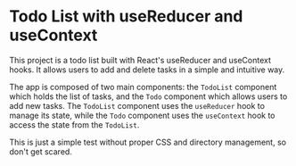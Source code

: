 # Todo List with useReducer and useContext

This project is a todo list built with React's useReducer and useContext hooks. It allows users to add and delete tasks in a simple and intuitive way.

The app is composed of two main components: the `TodoList` component which holds the list of tasks, and the `Todo` component which allows users to add new tasks. The `TodoList` component uses the `useReducer` hook to manage its state, while the `Todo` component uses the `useContext` hook to access the state from the `TodoList`.

This is just a simple test without proper CSS and directory management, so don't get scared.
